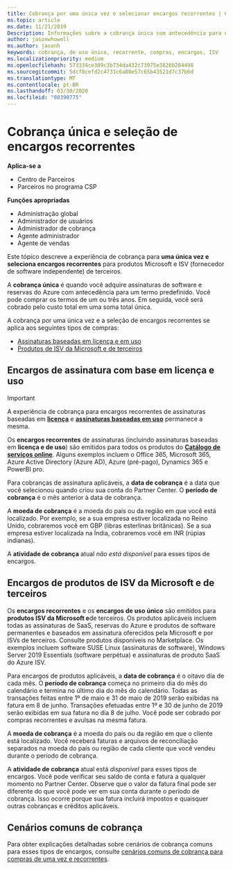 ```yaml
---
title: Cobrança por uma única vez e selecionar encargos recorrentes | Centro de parceiros
ms.topic: article
ms.date: 11/21/2019
Description: Informações sobre a cobrança única com antecedência para um termo predefinido (assinaturas mensais e anuais) e cobrança para selecionar encargos recorrentes (para produtos da Microsoft e ISV de terceiros aplicáveis) no Partner Center.
author: jasonwhowell
ms.author: jasonh
keywords: cobrança, de uso único, recorrente, compras, encargos, ISV
ms.localizationpriority: medium
ms.openlocfilehash: 573334ce309c3b734da432c73975e3826b284498
ms.sourcegitcommit: 5dcf8cefd2c4731c6a80e57c65b43521d7c37b6d
ms.translationtype: MT
ms.contentlocale: pt-BR
ms.lasthandoff: 03/30/2020
ms.locfileid: "80390775"
---
```

#  <a name="billing-for-one-time-and-select-recurring-charges"></a>Cobrança única e seleção de encargos recorrentes

**Aplica-se a**
- Centro de Parceiros
- Parceiros no programa CSP

**Funções apropriadas**
-   Administração global
-   Administrador de usuários
-   Administrador de cobrança
-   Agente administrador
-   Agente de vendas

Este tópico descreve a experiência de cobrança para **uma única vez e seleciona encargos recorrentes** para produtos Microsoft e ISV (fornecedor de software independente) de terceiros. 

A **cobrança única** é quando você adquire assinaturas de software e reservas do Azure com antecedência para um termo predefinido. Você pode comprar os termos de um ou três anos. Em seguida, você será cobrado pelo custo total em uma soma total única.

A cobrança por uma única vez e a seleção de encargos recorrentes se aplica aos seguintes tipos de compras:

- [Assinaturas baseadas em licença e em uso](#license-based-and-usage-based-subscription-charges)
- [Produtos de ISV da Microsoft e de terceiros](#microsoft-and-third-party-isv-product-charges)

## <a name="license-based-and-usage-based-subscription-charges"></a>Encargos de assinatura com base em licença e uso

> [!IMPORTANT]
> A experiência de cobrança para encargos recorrentes de assinaturas baseadas em [**licença**](license-based-billing.md) e [**assinaturas baseadas em uso**](usage-based-billing.md) permanece a mesma.

Os **encargos recorrentes** de assinaturas (incluindo assinaturas baseadas em **licença e de uso**) são emitidos para todos os produtos do [**Catálogo de serviços online**](https://partner.microsoft.com/commerce/preferredoffers/list). Alguns exemplos incluem o Office 365, Microsoft 365, Azure Active Directory (Azure AD), Azure (pré-pago), Dynamics 365 e PowerBI pro.

Para cobranças de assinatura aplicáveis, a **data de cobrança** é a data que você selecionou quando criou sua conta do Partner Center. O **período de cobrança** é o mês anterior à data de cobrança.

A **moeda de cobrança** é a moeda do país ou da região em que você está localizado. Por exemplo, se a sua empresa estiver localizada no Reino Unido, cobraremos você em GBP (libras esterlinas britânicas). Se a sua empresa estiver localizada na Índia, cobraremos você em INR (rúpias indianas).

A **atividade de cobrança** atual *não está disponível* para esses tipos de encargos.

## <a name="microsoft-and-third-party-isv-product-charges"></a>Encargos de produtos de ISV da Microsoft e de terceiros

Os **encargos recorrentes** e os **encargos de uso único** são emitidos para **produtos ISV da Microsoft e**de terceiros. Os produtos aplicáveis incluem todas as assinaturas de SaaS, reservas do Azure e produtos de software permanentes e baseados em assinatura oferecidos pela Microsoft e por ISVs de terceiros. Consulte produtos disponíveis no Marketplace. Os exemplos incluem software SUSE Linux (assinaturas de software), Windows Server 2019 Essentials (software perpétua) e assinaturas de produto SaaS do Azure ISV.

Para encargos de produtos aplicáveis, a **data de cobrança** é o oitavo dia de cada mês. O **período de cobrança** começa no primeiro dia do mês do calendário e termina no último dia do mês do calendário. Todas as transações feitas entre 1º de maio e 31 de maio de 2019 serão exibidas na fatura em 8 de junho. Transações efetuadas entre 1º e 30 de junho de 2019 serão exibidas em sua fatura no dia 8 de julho. Você pode ser cobrado por compras recorrentes e avulsas na mesma fatura.

A **moeda de cobrança** é a moeda do país ou da região em que o cliente está localizado. Você receberá faturas e arquivos de reconciliação separados na moeda do país ou região de cada cliente que você vendeu durante o período de cobrança.

A **atividade de cobrança** atual está *disponível* para esses tipos de encargos. Você pode verificar seu saldo de conta e fatura a qualquer momento no Partner Center. Observe que o valor da fatura final pode ser diferente do que você pode ver em sua conta durante o período de cobrança. Isso ocorre porque sua fatura incluirá impostos e quaisquer outras cobranças e créditos aplicáveis.

## <a name="common-billing-scenarios"></a>Cenários comuns de cobrança

Para obter explicações detalhadas sobre cenários de cobrança comuns para esses tipos de encargos, consulte [cenários comuns de cobrança para compras de uma vez e recorrentes](common-billing-scenarios-onetime-recurring.md).
